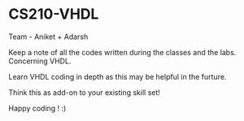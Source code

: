 # CS210-VHDL
Team - Aniket + Adarsh

Keep a note of all the codes written during the classes and the labs. Concerning VHDL.

Learn VHDL coding in depth as this may be helpful in the furture.

Think this as add-on to your existing skill set! 

Happy coding ! :)